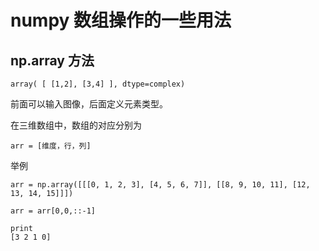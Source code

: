 # numpy 数组操作的一些用法

## np.array 方法

```
array( [ [1,2], [3,4] ], dtype=complex) 
```

前面可以输入图像，后面定义元素类型。

在三维数组中，数组的对应分别为

```
arr = [维度，行，列]
```

举例

```
arr = np.array([[[0, 1, 2, 3], [4, 5, 6, 7]], [[8, 9, 10, 11], [12, 13, 14, 15]]])

arr = arr[0,0,::-1]

print
[3 2 1 0]

```

